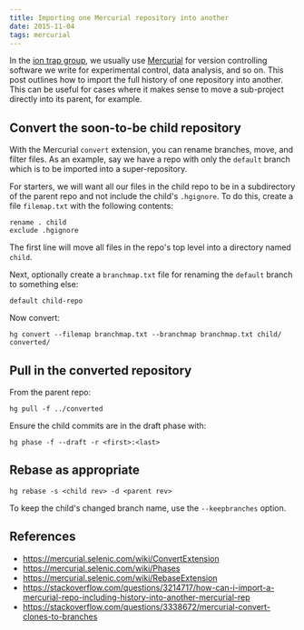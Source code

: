 ```yaml
---
title: Importing one Mercurial repository into another
date: 2015-11-04
tags: mercurial
---
```


In the
[ion trap group](http://phys.au.dk/forskning/forskningsomraader/amo/the-ion-trap-group/),
we usually use [Mercurial][] for version controlling software we write
for experimental control, data analysis, and so on. This post outlines
how to import the full history of one repository into another. This
can be useful for cases where it makes sense to move a sub-project
directly into its parent, for example.

[Mercurial]: https://www.mercurial-scm.org/

## Convert the soon-to-be child repository

With the Mercurial `convert` extension, you can rename branches, move,
and filter files. As an example, say we have a repo with only the
`default` branch which is to be imported into a super-repository.

For starters, we will want all our files in the child repo to be in a
subdirectory of the parent repo and not include the child's
`.hgignore`. To do this, create a file `filemap.txt` with the
following contents:

```
rename . child
exclude .hgignore
```

The first line will move all files in the repo's top level into a
directory named `child`.

Next, optionally create a `branchmap.txt` file for renaming the
`default` branch to something else:

```
default child-repo
```

Now convert:

```
hg convert --filemap branchmap.txt --branchmap branchmap.txt child/ converted/
```

## Pull in the converted repository

From the parent repo:

```
hg pull -f ../converted
```

Ensure the child commits are in the draft phase with:

```
hg phase -f --draft -r <first>:<last>
```

## Rebase as appropriate

```
hg rebase -s <child rev> -d <parent rev>
```

To keep the child's changed branch name, use the `--keepbranches`
option.

## References

* https://mercurial.selenic.com/wiki/ConvertExtension
* https://mercurial.selenic.com/wiki/Phases
* https://mercurial.selenic.com/wiki/RebaseExtension
* https://stackoverflow.com/questions/3214717/how-can-i-import-a-mercurial-repo-including-history-into-another-mercurial-rep
* https://stackoverflow.com/questions/3338672/mercurial-convert-clones-to-branches
